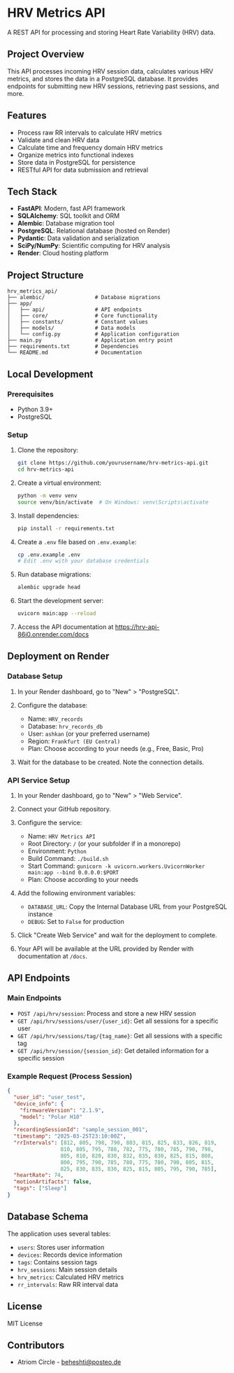 # HRV Metrics API

A REST API for processing and storing Heart Rate Variability (HRV) data.

## Project Overview

This API processes incoming HRV session data, calculates various HRV metrics, and stores the data in a PostgreSQL database. It provides endpoints for submitting new HRV sessions, retrieving past sessions, and more.

## Features

- Process raw RR intervals to calculate HRV metrics
- Validate and clean HRV data
- Calculate time and frequency domain HRV metrics
- Organize metrics into functional indexes
- Store data in PostgreSQL for persistence
- RESTful API for data submission and retrieval

## Tech Stack

- **FastAPI**: Modern, fast API framework
- **SQLAlchemy**: SQL toolkit and ORM
- **Alembic**: Database migration tool
- **PostgreSQL**: Relational database (hosted on Render)
- **Pydantic**: Data validation and serialization
- **SciPy/NumPy**: Scientific computing for HRV analysis
- **Render**: Cloud hosting platform

## Project Structure

```
hrv_metrics_api/
├── alembic/                # Database migrations
├── app/
│   ├── api/                # API endpoints
│   ├── core/               # Core functionality
│   ├── constants/          # Constant values
│   ├── models/             # Data models
│   └── config.py           # Application configuration
├── main.py                 # Application entry point
├── requirements.txt        # Dependencies
└── README.md               # Documentation
```

## Local Development

### Prerequisites

- Python 3.9+
- PostgreSQL

### Setup

1. Clone the repository:
   ```bash
   git clone https://github.com/yourusername/hrv-metrics-api.git
   cd hrv-metrics-api
   ```

2. Create a virtual environment:
   ```bash
   python -m venv venv
   source venv/bin/activate  # On Windows: venv\Scripts\activate
   ```

3. Install dependencies:
   ```bash
   pip install -r requirements.txt
   ```

4. Create a `.env` file based on `.env.example`:
   ```bash
   cp .env.example .env
   # Edit .env with your database credentials
   ```

5. Run database migrations:
   ```bash
   alembic upgrade head
   ```

6. Start the development server:
   ```bash
   uvicorn main:app --reload
   ```

7. Access the API documentation at https://hrv-api-86i0.onrender.com/docs

## Deployment on Render

### Database Setup

1. In your Render dashboard, go to "New" > "PostgreSQL".
2. Configure the database:
   - Name: `HRV_records`
   - Database: `hrv_records_db`
   - User: `ashkan` (or your preferred username)
   - Region: `Frankfurt (EU Central)`
   - Plan: Choose according to your needs (e.g., Free, Basic, Pro)

3. Wait for the database to be created. Note the connection details.

### API Service Setup

1. In your Render dashboard, go to "New" > "Web Service".
2. Connect your GitHub repository.
3. Configure the service:
   - Name: `HRV Metrics API`
   - Root Directory: `/` (or your subfolder if in a monorepo)
   - Environment: `Python`
   - Build Command: `./build.sh`
   - Start Command: `gunicorn -k uvicorn.workers.UvicornWorker main:app --bind 0.0.0.0:$PORT`
   - Plan: Choose according to your needs

4. Add the following environment variables:
   - `DATABASE_URL`: Copy the Internal Database URL from your PostgreSQL instance
   - `DEBUG`: Set to `False` for production

5. Click "Create Web Service" and wait for the deployment to complete.

6. Your API will be available at the URL provided by Render with documentation at `/docs`.

## API Endpoints

### Main Endpoints

- `POST /api/hrv/session`: Process and store a new HRV session
- `GET /api/hrv/sessions/user/{user_id}`: Get all sessions for a specific user
- `GET /api/hrv/sessions/tag/{tag_name}`: Get all sessions with a specific tag
- `GET /api/hrv/session/{session_id}`: Get detailed information for a specific session

### Example Request (Process Session)

```json
{
  "user_id": "user_test",
  "device_info": {
    "firmwareVersion": "2.1.9",
    "model": "Polar H10"
  },
  "recordingSessionId": "sample_session_001",
  "timestamp": "2025-03-25T23:10:00Z",
  "rrIntervals": [812, 805, 798, 790, 803, 815, 825, 833, 826, 819, 
                 810, 805, 795, 788, 782, 775, 780, 785, 790, 798, 
                 805, 810, 820, 830, 832, 835, 830, 825, 815, 808, 
                 800, 795, 790, 785, 780, 775, 780, 790, 805, 815, 
                 825, 830, 835, 830, 825, 815, 805, 795, 790, 785],
  "heartRate": 74,
  "motionArtifacts": false,
  "tags": ["Sleep"]
}
```

## Database Schema

The application uses several tables:

- `users`: Stores user information
- `devices`: Records device information
- `tags`: Contains session tags
- `hrv_sessions`: Main session details
- `hrv_metrics`: Calculated HRV metrics
- `rr_intervals`: Raw RR interval data


## License

MIT License

## Contributors

- Atriom Circle - beheshti@posteo.de
